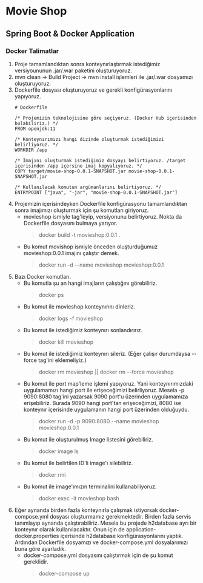 # Movie Shop

## Spring Boot & Docker Application

### Docker Talimatlar

1. Proje tamamlandıktan sonra konteynırlaştırmak istediğimiz versiyoununun .jar/.war paketini oluşturuyoruz.
2. mvn clean -> Build Project -> mvn install işlemleri ile .jar/.war dosyamızı oluşturuyoruz.
3. Dockerfile dosyası oluşturuyoruz ve gerekli konfigürasyonlarını yapıyoruz.
    ```
    # Dockerfile
    
    /* Projemizin teknolojisine göre seçiyoruz. (Docker Hub içerisinden bulabiliriz.) */ 
    FROM openjdk:11
    
    /* Konteynırımızı hangi dizinde oluşturmak istediğimizi belirliyoruz. */
    WORKDIR /app
    
    /* İmajını oluşturmak istediğimiz dosyayı belirtiyoruz. /target içerisinden /app içersine imaj kopyalıyoruz. */
    COPY target/movie-shop-0.0.1-SNAPSHOT.jar movie-shop-0.0.1-SNAPSHOT.jar
    
    /* Kullanılacak komutun argümanlarını belirtiyoruz. */
    ENTRYPOINT ["java", "-jar", "movie-shop-0.0.1-SNAPSHOT.jar"]
    ```
4. Projemizin içerisindeyken Dockerfile konfigürasyonu tamamlandıktan sonra imajımızı oluşturmak için şu komutları
   giriyoruz.
    - movieshop ismiyle tag'leyip, versiyonunu belirtiyoruz. Nokta da Dockerfile dosyasını bulmaya yarıyor.
        > docker build -t movieshop:0.0.1 .
    - Bu komut movishop ismiyle önceden oluşturduğumuz movieshop:0.0.1 imajını çalıştır demek.
        > docker run -d --name movieshop movieshop:0.0.1
5. Bazı Docker komutları.
    - Bu komutla şu an hangi imajların çalıştığını görebiliriz.
        > docker ps
    - Bu komut ile movieshop konteynırını dinleriz.
        > docker logs -f movieshop
    - Bu komut ile istediğimiz konteynırı sonlandırırız.
        > docker kill movieshop
    - Bu komut ile istediğimiz konteynırı sileriz. (Eğer çalışır durumdaysa --force tag'ini eklemeliyiz.)
        > docker rm movieshop || docker rm --force movieshop
    - Bu komut ile port map'leme işlemi yapıyoruz. Yani konteynırımızdaki uygulamamızı hangi port ile erişeceğimizi
    belirliyoruz. Mesela -p 9090:8080 tag'ini yazarsak 9090 port'u üzerinden uygulamamıza erişebiliriz.
    Burada 9090 hangi port'tan erişeceğimizi, 8080 ise konteynır içerisinde uygulamanın hangi port üzerinden olduğuydu.
        > docker run -d -p 9090:8080 --name movieshop movieshop:0.0.1
    - Bu komut ile oluşturulmuş Image listesini görebiliriz.
        > docker image ls
    - Bu komut ile belirtilen ID'li image'ı silebiliriz.
        > docker rmi <ImageID>
    - Bu komut ile image'ımızın terminalini kullanabiliyoruz.
        > docker exec -it movieshop bash
6. Eğer aynanda birden fazla konteynırla çalışmak istiyorsak docker-compose.yml dosyası oluşturmamız gerekmektedir.
Birden fazla servis tanımlayıp aynanda çalıştırabiliriz. Mesela bu projede h2database ayrı bir konteynır olarak
kullanılacaktır. Onun için de application-docker.properties içerisinde h2database konfigürasyonlarını yaptık. Ardından
Dockerfile dosyamızı ve docker-compose.yml dosyalarımızı buna göre ayarladık.
    - docker-compose.yml dosyasını çalıştırmak için de şu komut gereklidir.
        > docker-compose up
